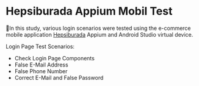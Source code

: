 # Hepsiburada Appium Mobil Test

📌In this study, various login scenarios were tested using the e-commerce mobile application [Hepsiburada](https://www.hepsiburada.com/) Appium and Android Studio virtual device.

Login Page Test Scenarios:
* Check Login Page Components
* False E-Mail Address
* False Phone Number
* Correct E-Mail and False Password
